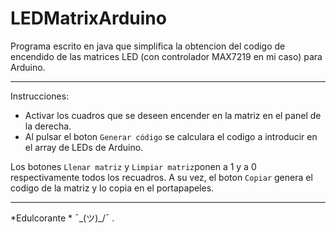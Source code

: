# LEDMatrixArduino


Programa escrito en java que simplifica la obtencion del codigo de encendido de las 
matrices LED (con controlador MAX7219 en mi caso) para Arduino.

---
Instrucciones:

- Activar los cuadros que se deseen encender en la matriz en el panel de la derecha.
- Al pulsar el boton `Generar código` se calculara el codigo a introducir en el array de LEDs de Arduino.


Los botones `Llenar matriz` y `Limpiar matriz`ponen a 1 y a 0 respectivamente todos los recuadros.
A su vez, el boton `Copiar` genera el codigo de la matriz y lo copia en el portapapeles.


---




*Edulcorante * ¯\_(ツ)_/¯ . 

	
	


